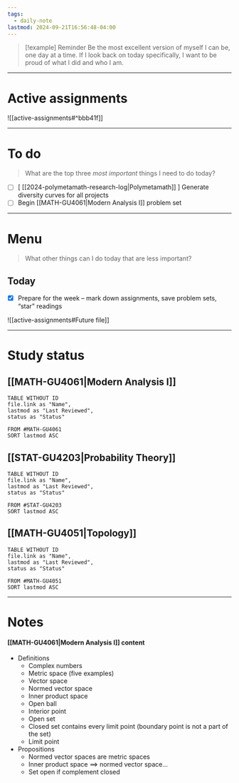 ```yaml
---
tags:
  - daily-note
lastmod: 2024-09-21T16:56:48-04:00
---
```

>[!example] Reminder
>Be the most excellent version of myself I can be, one day at a time. If I look back on today specifically, I want to be proud of what I did and who I am.

---
# Active assignments

![[active-assignments#^bbb41f]]

---
# To do

> What are the top three *most important* things I need to do today?

- [ ] \[ [[2024-polymetamath-research-log|Polymetamath]] ] Generate diversity curves for all projects
- [ ] Begin [[MATH-GU4061|Modern Analysis I]] problem set

----
# Menu

> What other things can I do today that are less important?
## Today

- [x] Prepare for the week – mark down assignments, save problem sets, “star” readings

![[active-assignments#Future file]]

---
# Study status

## [[MATH-GU4061|Modern Analysis I]]

```dataview
TABLE WITHOUT ID
file.link as "Name",
lastmod as "Last Reviewed",
status as "Status"

FROM #MATH-GU4061
SORT lastmod ASC
```

## [[STAT-GU4203|Probability Theory]]

```dataview
TABLE WITHOUT ID
file.link as "Name",
lastmod as "Last Reviewed",
status as "Status"

FROM #STAT-GU4203
SORT lastmod ASC
```

## [[MATH-GU4051|Topology]]

```dataview
TABLE WITHOUT ID
file.link as "Name",
lastmod as "Last Reviewed",
status as "Status"

FROM #MATH-GU4051 
SORT lastmod ASC
```

---
# Notes

#### [[MATH-GU4061|Modern Analysis I]] content

- Definitions
	- Complex numbers
	- Metric space (five examples)
	- Vector space
	- Normed vector space
	- Inner product space
	- Open ball
	- Interior point
	- Open set
	- Closed set contains every limit point (boundary point is not a part of the set)
	- Limit point
- Propositions
	- Normed vector spaces are metric spaces
	- Inner product space $\implies$ normed vector space…
	- Set open if complement closed